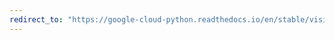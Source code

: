 ```yaml
---
redirect_to: "https://google-cloud-python.readthedocs.io/en/stable/vision/gapic/v1p2beta1/api.html"
---
```

